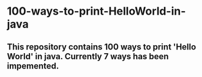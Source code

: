 # 100-ways-to-print-HelloWorld-in-java

## This repository contains 100 ways to print 'Hello World' in java. Currently 7 ways has been impemented.
